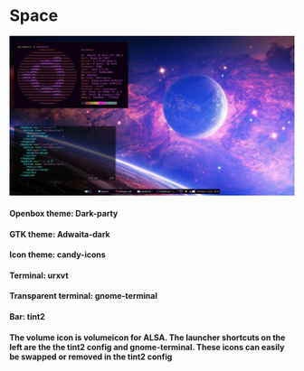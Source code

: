 # Space
![Space Theme](spacetheme.png)

#### Openbox theme: Dark-party
#### GTK theme: Adwaita-dark
#### Icon theme: candy-icons
#### Terminal: urxvt 
#### Transparent terminal: gnome-terminal
#### Bar: tint2 

#### The volume icon is volumeicon for ALSA. The launcher shortcuts on the left are the the tint2 config and gnome-terminal. These icons can easily be swapped or removed in the tint2 config

